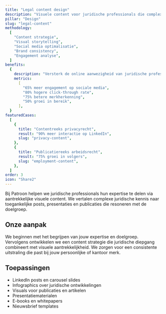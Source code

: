 ```yaml
---
title: "Legal content design"
description: "Visuele content voor juridische professionals die complexe materie toegankelijk maakt"
pillar: "Design"
slug: "legal-content"
methodology:
  [
    "Content strategie",
    "Visual storytelling",
    "Social media optimalisatie",
    "Brand consistency",
    "Engagement analyse",
  ]
benefits:
  {
    description: "Versterk de online aanwezigheid van juridische professionals met visueel aantrekkelijke en inhoudelijk sterke content",
    metrics:
      [
        "65% meer engagement op sociale media",
        "80% hogere click-through rate",
        "75% betere merkherkenning",
        "50% groei in bereik",
      ],
  }
featuredCases:
  [
    {
      title: "Contentreeks privacyrecht",
      result: "90% meer interactie op LinkedIn",
      slug: "privacy-content",
    },
    {
      title: "Publicatiereeks arbeidsrecht",
      result: "75% groei in volgers",
      slug: "employment-content",
    },
  ]
order: 3
icon: "Share2"
---
```


Bij Patroon helpen we juridische professionals hun expertise te delen via aantrekkelijke visuele content. We vertalen complexe juridische kennis naar toegankelijke posts, presentaties en publicaties die resoneren met de doelgroep.

## Onze aanpak

We beginnen met het begrijpen van jouw expertise en doelgroep. Vervolgens ontwikkelen we een content strategie die juridische diepgang combineert met visuele aantrekkelijkheid. We zorgen voor een consistente uitstraling die past bij jouw persoonlijke of kantoor merk.

## Toepassingen

- LinkedIn posts en carousel slides
- Infographics over juridische ontwikkelingen
- Visuals voor publicaties en artikelen
- Presentatiematerialen
- E-books en whitepapers
- Nieuwsbrief templates
